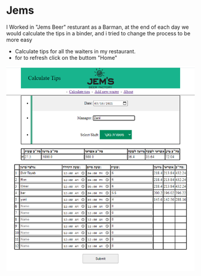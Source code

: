# Jems
I Worked in "Jems Beer" resturant as a Barman,
at the end of each day we would calculate the tips in a binder,
and i tried to change the process to be more easy
* Calculate tips for all the waiters in my restaurant.
* for to refresh click on the buttom "Home"



![example_tips](https://github.com/dvirtayeb/Jems/blob/master/example_tips3.png)
